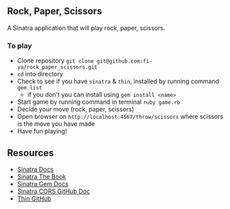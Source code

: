 ## Rock, Paper, Scissors

A Sinatra application that will play rock, paper, scissors.

### To play 
- Clone repository `git clone git@github.com:fi-ya/rock_paper_scissors.git`
- `cd` into directory 
- Check to see if you have `sinatra` & `thin`,  installed by running command `gem list`
  - if you don't you can install using `gem install <name>`
- Start game by running command in terminal  `ruby game.rb`
- Decide your move (rock, paper, scissors)
- Open browser on `http://localhost:4567/throw/scissors` where scissors is the move you have made
- Have fun playing!


## Resources 
- [Sinatra Docs](http://sinatrarb.com/intro.html)
- [Sinatra The Book](https://sinatra-org-book.herokuapp.com/#toc_0)
- [Sinatra Gem Docs](https://rubydoc.info/gems/sinatra)
- [Sinatra CORS GitHub Doc](https://github.com/jdesrosiers/sinatra-cors)
- [Thin GitHub](https://github.com/macournoyer/thin)